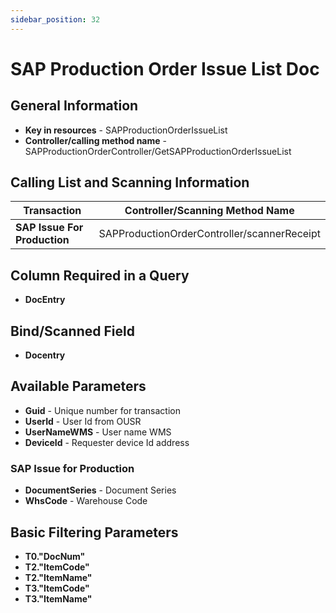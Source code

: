 ```yaml
---
sidebar_position: 32
---
```


# SAP Production Order Issue List Doc

## General Information

- **Key in resources** - SAPProductionOrderIssueList
- **Controller/calling method name** - SAPProductionOrderController/GetSAPProductionOrderIssueList

## Calling List and Scanning Information

| Transaction | Controller/Scanning Method Name |
| --- | --- |
| **SAP Issue For Production** | SAPProductionOrderController/scannerReceipt |

## Column Required in a Query

- **DocEntry**

## Bind/Scanned Field

- **Docentry**

## Available Parameters

- **Guid** - Unique number for transaction
- **UserId** - User Id from OUSR
- **UserNameWMS** - User name WMS
- **DeviceId** - Requester device Id address

### SAP Issue for Production

- **DocumentSeries** - Document Series
- **WhsCode** - Warehouse Code

## Basic Filtering Parameters

- **T0."DocNum"**
- **T2."ItemCode"**
- **T2."ItemName"**
- **T3."ItemCode"**
- **T3."ItemName"**

